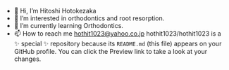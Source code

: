 - 👋 Hi, I’m Hitoshi Hotokezaka
- 👀 I’m interested in orthodontics and root resorption.
- 🌱 I’m currently learning Orthodontics.
- 📫 How to reach me hothit1023@yahoo.co.jp
hothit1023/hothit1023 is a ✨ special ✨ repository because its `README.md` (this file) appears on your GitHub profile.
You can click the Preview link to take a look at your changes.

